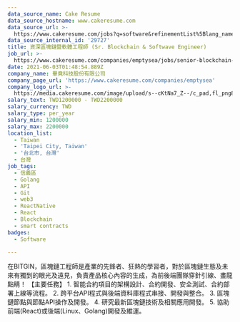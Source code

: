 ```yaml
---
data_source_name: Cake Resume
data_source_hostname: www.cakeresume.com
data_source_url: >-
  https://www.cakeresume.com/jobs?q=software&refinementList%5Blang_name%5D%5B0%5D=English&refinementList%5Bsalary_type%5D=per_year&range%5Bsalary_range%5D%5Bmin%5D=1000000&page=2
data_source_internal_id: '29727'
title: 資深區塊鏈暨軟體工程師 (Sr. Blockchain & Softwave Engineer)
job_url: >-
  https://www.cakeresume.com/companies/emptysea/jobs/senior-blockchain-full-end-engineer
date: 2021-06-03T01:48:54.889Z
company_name: 畢竟科技股份有限公司
company_page_url: 'https://www.cakeresume.com/companies/emptysea'
company_logo_url: >-
  https://media.cakeresume.com/image/upload/s--cKtNa7_Z--/c_pad,fl_png8,h_200,w_200/v1643361192/tcsszjcidx2hqnsprd0p.png
salary_text: TWD1200000 - TWD2200000
salary_currency: TWD
salary_type: per_year
salary_min: 1200000
salary_max: 2200000
location_list:
  - Taiwan
  - 'Taipei City, Taiwan'
  - '台北市, 台灣'
  - 台灣
job_tags:
  - 信義區
  - Golang
  - API
  - Git
  - web3
  - ReactNative
  - React
  - Blockchain
  - smart contracts
badges:
  - Software

---
```


在BITGIN，區塊鏈工程師是產業的先鋒者、狂熱的學習者，對於區塊鏈生態及未來有獨到的眼光及遠見，負責產品核心內容的生成，為前後端團隊穿針引線、畫龍點睛！ 【主要任務】 1. 智能合約項目的架構設計、合約開發、安全測試、合約部署上線等流程。 2. 跨平台API程式與後端資料庫程式串接、開發與整合。 3. 區塊鏈節點與節點API操作及開發。 4. 研究最新區塊鏈技術及相關應用開發。 5. 協助前端(React)或後端(Linux、Golang)開發及維運。
